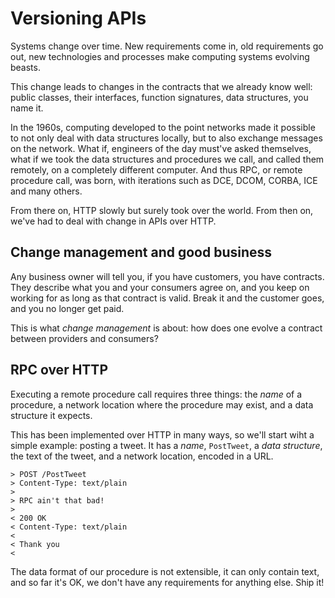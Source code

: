 # Versioning APIs

Systems change over time. New requirements come in, old requirements go out,
new technologies and processes make computing systems evolving beasts.

This change leads to changes in the contracts that we already know well: public
classes, their interfaces, function signatures, data structures, you name it.

In the 1960s, computing developed to the point networks made it possible to not
only deal with data structures locally, but to also exchange messages on the
network. What if, engineers of the day must've asked themselves, what if we took
the data structures and procedures we call, and called them remotely, on
a completely different computer. And thus RPC, or remote procedure call, was
born, with iterations such as DCE, DCOM, CORBA, ICE and many others.

From there on, HTTP slowly but surely took over the world. From then on,
we've had to deal with change in APIs over HTTP.

## Change management and good business

Any business owner will tell you, if you have customers, you have contracts. 
They describe what you and your consumers agree on, and you keep on working
for as long as that contract is valid. Break it and the customer goes, and you
no longer get paid.

This is what _change management_ is about: how does one evolve a contract 
between providers and consumers?

## RPC over HTTP

Executing a remote procedure call requires three things: the _name_ of a 
procedure, a network location where the procedure may exist, and a data
structure it expects.

This has been implemented over HTTP in many ways, so we'll start wiht a simple
example: posting a tweet. It has a _name_, `PostTweet`, a _data structure_,
the text of the tweet, and a network location, encoded in a URL.

```HTTP
> POST /PostTweet
> Content-Type: text/plain
>
> RPC ain't that bad!
>
< 200 OK
< Content-Type: text/plain
< 
< Thank you
<
```

The data format of our procedure is not extensible, it can only contain text,
and so far it's OK, we don't have any requirements for anything else. Ship it!
